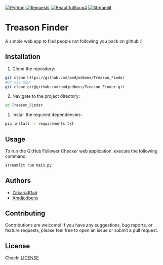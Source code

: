 
[![Python](https://img.shields.io/badge/Python-3.10-blue.svg)](https://www.python.org/downloads/release/python-310/)
[![Requests](https://img.shields.io/badge/requests-2.28.2-yellow.svg)](https://pypi.org/project/requests/2.28.2/)
[![BeautifulSoup4](https://img.shields.io/badge/beautifulsoup4-4.8.2-green.svg)](https://pypi.org/project/beautifulsoup4/4.8.2/)
[![Streamlit](https://img.shields.io/badge/streamlit-1.22.0-ff69b4.svg)](https://pypi.org/project/streamlit/1.22.0/)
# Treason Finder

A simple web app to find people not following you back on github :)

## Installation
1. Clone the repository:
```bash
git clone https://github.com/amdjedbens/Treason_Finder
#Or via SSH:
git clone git@github.com:amdjedbens/Treason_Finder.git
```   
2. Navigate to the project directory:
```bash
cd Treason_Finder
```
1. Install the required dependencies:
```bash
pip install -r requirements.txt
```
## Usage
To run the GitHub Follower Checker web application, execute the following command:

```bash
streamlit run main.py
```
## Authors
- [ZakariaR1ad ](https://github.com/ZakariaR1ad)
- [Amdjedbens ](https://github.com/amdjedbens)
## Contributing

Contributions are welcome! If you have any suggestions, bug reports, or feature requests, please feel free to open an issue or submit a pull request. 

## License

Check: [LICENSE](LICENSE)


